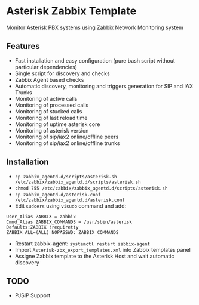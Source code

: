 # Asterisk Zabbix Template

Monitor Asterisk PBX systems using Zabbix Network Monitoring system

## Features
- Fast installation and easy configuration (pure bash script without particular dependencies)
- Single script for discovery and checks
- Zabbix Agent based checks
- Automatic discovery, monitoring and triggers generation for SIP and IAX Trunks
- Monitoring of active calls
- Monitoring of processed calls
- Monitoring of stucked calls
- Monitoring of last reload time
- Monitoring of uptime asterisk core
- Monitoring of asterisk version
- Monitoring of sip/iax2 online/offline peers
- Monitoring of sip/iax2 online/offline trunks

## Installation

- `cp zabbix_agentd.d/scripts/asterisk.sh /etc/zabbix/zabbix_agentd.d/scripts/asterisk.sh`
- `chmod 755 /etc/zabbix/zabbix_agentd.d/scripts/asterisk.sh`
- `cp zabbix_agentd.d/asterisk.conf /etc/zabbix/zabbix_agentd.d/asterisk.conf`
- Edit `sudoers` using `visudo` command and add:
```
User_Alias ZABBIX = zabbix
Cmnd_Alias ZABBIX_COMMANDS = /usr/sbin/asterisk
Defaults:ZABBIX !requiretty
ZABBIX ALL=(ALL) NOPASSWD: ZABBIX_COMMANDS
```
- Restart zabbix-agent: `systemctl restart zabbix-agent `
- Import `Asterisk-zbx_export_templates.xml` into Zabbix templates panel
- Assigne Zabbix template to the Asterisk Host and wait automatic discovery


## TODO
- PJSIP Support

